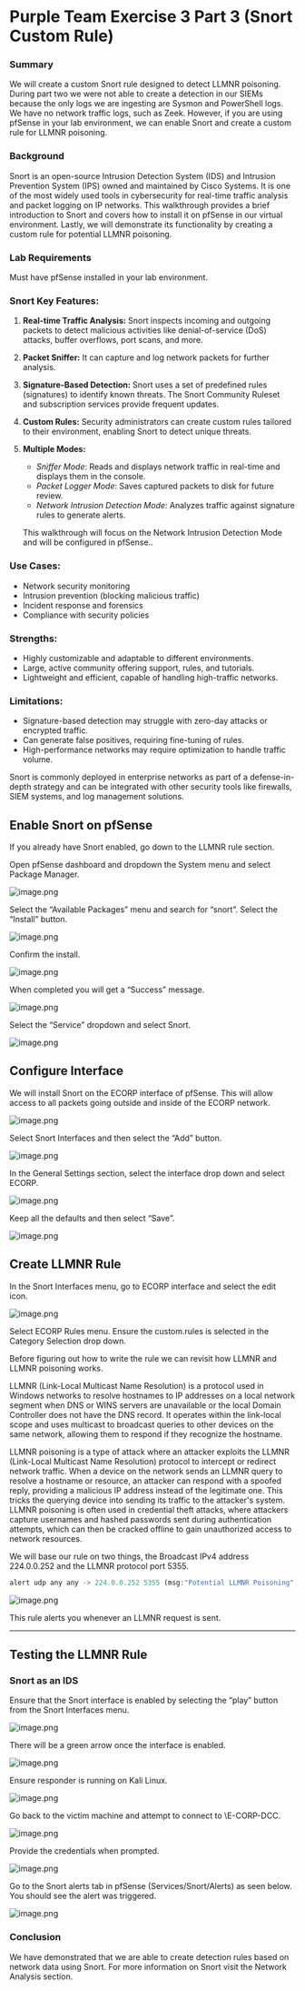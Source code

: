 # Purple Team Exercise 3 Part 3 (Snort Custom Rule)

### **Summary**

We will create a custom Snort rule designed to detect LLMNR poisoning. During part two we were not able to create a detection in our SIEMs because the only logs  we are ingesting are Sysmon and PowerShell logs. We have no network traffic logs, such as Zeek. However, if you are using pfSense in your lab environment, we can enable Snort and create a custom rule for LLMNR poisoning. 

### Background

Snort is an open-source Intrusion Detection System (IDS) and Intrusion Prevention System (IPS) owned and maintained by Cisco Systems. It is one of the most widely used tools in cybersecurity for real-time traffic analysis and packet logging on IP networks. This walkthrough provides a brief introduction to Snort and covers how to install it on pfSense in our virtual environment. Lastly, we will demonstrate its functionality by creating a custom rule for potential LLMNR poisoning.

### Lab Requirements

Must have pfSense installed in your lab environment. 

### **Snort Key Features:**

1. **Real-time Traffic Analysis:** Snort inspects incoming and outgoing packets to detect malicious activities like denial-of-service (DoS) attacks, buffer overflows, port scans, and more.
2. **Packet Sniffer:** It can capture and log network packets for further analysis.
3. **Signature-Based Detection:** Snort uses a set of predefined rules (signatures) to identify known threats. The Snort Community Ruleset and subscription services provide frequent updates.
4. **Custom Rules:** Security administrators can create custom rules tailored to their environment, enabling Snort to detect unique threats.
5. **Multiple Modes:**
    - *Sniffer Mode*: Reads and displays network traffic in real-time and displays them in the console.
    - *Packet Logger Mode*: Saves captured packets to disk for future review.
    - *Network Intrusion Detection Mode*: Analyzes traffic against signature rules to generate alerts.
    
    This walkthrough will focus on the Network Intrusion Detection Mode and will be configured in pfSense..
    

### **Use Cases:**

- Network security monitoring
- Intrusion prevention (blocking malicious traffic)
- Incident response and forensics
- Compliance with security policies

### **Strengths:**

- Highly customizable and adaptable to different environments.
- Large, active community offering support, rules, and tutorials.
- Lightweight and efficient, capable of handling high-traffic networks.

### **Limitations:**

- Signature-based detection may struggle with zero-day attacks or encrypted traffic.
- Can generate false positives, requiring fine-tuning of rules.
- High-performance networks may require optimization to handle traffic volume.

Snort is commonly deployed in enterprise networks as part of a defense-in-depth strategy and can be integrated with other security tools like firewalls, SIEM systems, and log management solutions.

## Enable Snort on pfSense

If you already have Snort enabled, go down to the LLMNR rule section. 

Open pfSense dashboard and dropdown the System menu and select Package Manager.

![image.png](Files/5-SnortCustomRule/image1.webp)

Select the “Available Packages” menu and search for “snort”. Select the “Install” button.

![image.png](Files/5-SnortCustomRule/image2.webp)

Confirm the install.

![image.png](Files/5-SnortCustomRule/image3.webp)

When completed you will get a “Success” message.

![image.png](Files/5-SnortCustomRule/image4.webp)

Select the “Service” dropdown and select Snort.

![image.png](Files/5-SnortCustomRule/image5.webp)

## Configure Interface

We will install Snort on the ECORP interface of pfSense. This will allow access to all packets going outside and inside of the ECORP network.

![image.png](Files/5-SnortCustomRule/image6.webp)

Select Snort Interfaces and then select the “Add” button. 

![image.png](Files/5-SnortCustomRule/image7.webp)

In the General Settings section, select the interface drop down and select ECORP.

![image.png](Files/5-SnortCustomRule/image8.webp)

Keep all the defaults and then select “Save”.

![image.png](Files/5-SnortCustomRule/image9.webp)

## Create LLMNR Rule

In the Snort Interfaces menu, go to ECORP interface and select the edit icon.

 

![image.png](Files/5-SnortCustomRule/image10.webp)

Select ECORP Rules menu. Ensure the custom.rules is selected in the Category Selection drop down.

Before figuring out how to write the rule we can revisit how LLMNR and LLMNR poisoning works.

LLMNR (Link-Local Multicast Name Resolution) is a protocol used in Windows networks to resolve hostnames to IP addresses on a local network segment when DNS or WINS servers are unavailable or the local Domain Controller does not have the DNS record. It operates within the link-local scope and uses multicast to broadcast queries to other devices on the same network, allowing them to respond if they recognize the hostname.

LLMNR poisoning is a type of attack where an attacker exploits the LLMNR (Link-Local Multicast Name Resolution) protocol to intercept or redirect network traffic. When a device on the network sends an LLMNR query to resolve a hostname or resource, an attacker can respond with a spoofed reply, providing a malicious IP address instead of the legitimate one. This tricks the querying device into sending its traffic to the attacker's system. LLMNR poisoning is often used in credential theft attacks, where attackers capture usernames and hashed passwords sent during authentication attempts, which can then be cracked offline to gain unauthorized access to network resources.

We will base our rule on two things, the Broadcast IPv4 address 224.0.0.252 and the LLMNR protocol port 5355. 

```jsx
alert udp any any -> 224.0.0.252 5355 (msg:"Potential LLMNR Poisoning"; classtype:protocol-command-decode; sid:1000011; rev:1;)
```

![image.png](Files/5-SnortCustomRule/image11.webp)

 This rule alerts you whenever an LLMNR request is sent.

---

## Testing the LLMNR Rule

### Snort as an IDS

Ensure that the Snort interface is enabled by selecting the “play” button from the Snort Interfaces menu.

![image.png](Files/5-SnortCustomRule/image12.webp)

There will be a green arrow once the interface is enabled.

![image.png](Files/5-SnortCustomRule/image13.webp)

Ensure responder is running on Kali Linux. 

![image.png](Files/5-SnortCustomRule/image14.webp)

Go back to the victim machine and attempt to connect to \\E-CORP-DCC.

 

![image.png](Files/5-SnortCustomRule/image15.webp)

Provide the credentials when prompted.

![image.png](Files/5-SnortCustomRule/image16.webp)

Go to the Snort alerts tab in pfSense (Services/Snort/Alerts) as seen below. You should see the alert was triggered.

 

![image.png](Files/5-SnortCustomRule/image17.webp)

### Conclusion

We have demonstrated that we are able to create detection rules based on network data using Snort. For more information on Snort visit the Network Analysis section.